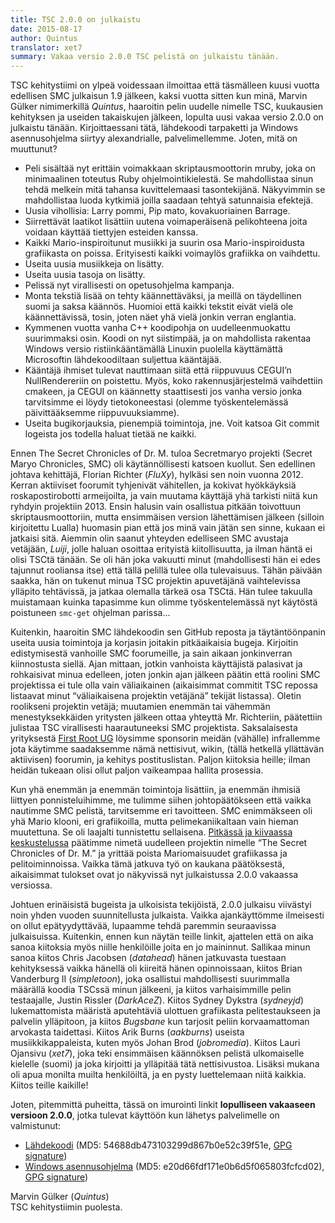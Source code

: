 ```yaml
---
title: TSC 2.0.0 on julkaistu
date: 2015-08-17
author: Quintus
translator: xet7
summary: Vakaa versio 2.0.0 TSC pelistä on julkaistu tänään.
---
```


TSC kehitystiimi on ylpeä voidessaan ilmoittaa että täsmälleen kuusi
vuotta edellisen SMC julkaisun 1.9 jälkeen, kaksi vuotta sitten kun minä, Marvin
Gülker nimimerkillä _Quintus_, haaroitin pelin uudelle nimelle TSC,
kuukausien kehityksen ja useiden takaiskujen jälkeen, lopulta uusi vakaa
versio 2.0.0 on julkaistu tänään. Kirjoittaessani tätä, lähdekoodi
tarpaketti ja Windows asennusohjelma siirtyy alexandrialle, palvelimellemme.
Joten, mitä on muuttunut?

* Peli sisältää nyt erittäin voimakkaan skriptausmoottorin mruby,
  joka on minimaalinen toteutus Ruby ohjelmointikielestä. Se mahdollistaa
  sinun tehdä melkein mitä tahansa kuvittelemaasi tasontekijänä.
  Näkyvimmin se mahdollistaa luoda kytkimiä joilla saadaan tehtyä
  satunnaisia efektejä.
* Uusia vihollisia: Larry pommi, Pip mato, kovakuoriainen Barrage.
* Siirrettävät laatikot lisättiin uutena voimaperäisenä pelikohteena
  joita voidaan käyttää tiettyjen esteiden kanssa.
* Kaikki Mario-inspiroitunut musiikki ja suurin osa Mario-inspiroidusta
  grafiikasta on poissa. Erityisesti kaikki voimaylös grafiikka on vaihdettu.
* Useita uusia musiikkeja on lisätty.
* Useita uusia tasoja on lisätty.
* Pelissä nyt virallisesti on opetusohjelma kampanja.
* Monta tekstiä lisää on tehty käännettäväksi, ja meillä on
  täydellinen suomi ja saksa käännös. Huomioi että kaikki tekstit eivät
  vielä ole käännettävissä, tosin, joten näet yhä vielä jonkin
  verran englantia.
* Kymmenen vuotta vanha C++ koodipohja on uudelleenmuokattu suurimmaksi osin.
  Koodi on nyt siistimpää, ja on mahdollista rakentaa Windows versio
  ristiinkääntämällä Linuxin puolella käyttämättä Microsoftin
  lähdekoodiltaan suljettua kääntäjää.
* Kääntäjä ihmiset tulevat nauttimaan siitä että riippuvuus CEGUI’n
  NullRendereriin on poistettu. Myös, koko rakennusjärjestelmä vaihdettiin
  cmakeen, ja CEGUI on käännetty staattisesti jos vanha versio jonka tarvitsimme
  ei löydy tietokoneestasi (olemme työskentelemässä päivittääksemme
  riippuvuuksiamme).
* Useita bugikorjauksia, pienempiä toimintoja, jne. Voit katsoa
  Git commit logeista jos todella haluat tietää ne kaikki.

Ennen The Secret Chronicles of Dr. M. tuloa Secretmaryo projekti
(Secret Maryo Chronicles, SMC) oli käytännöllisesti katsoen kuollut. Sen
edellinen johtava kehittäjä, Florian Richter (_FluXy_), hylkäsi sen noin vuonna
2012. Kerran aktiiviset foorumit tyhjenivät vähitellen, ja kokivat hyökkäyksiä
roskapostirobotti armeijoilta, ja vain muutama käyttäjä yhä tarkisti niitä kun ryhdyin
projektiin 2013. Ensin halusin vain osallistua pitkään toivottuun skriptausmoottoriin,
mutta ensimmäisen version lähettämisen jälkeen (silloin kirjoitettu Lualla) huomasin
pian että jos minä vain jätän sen sinne, kukaan ei jatkaisi sitä. Aiemmin olin saanut
yhteyden edelliseen SMC avustaja vetäjään, _Luiji_, jolle haluan osoittaa erityistä
kiitollisuutta, ja ilman häntä ei olisi TSCtä tänään. Se oli hän joka vakuutti minut
(mahdollisesti hän ei edes tajunnut rooliansa itse) että tällä pelillä tulee olla
tulevaisuus. Tähän päivään saakka, hän on tukenut minua TSC projektin apuvetäjänä
vaihtelevissa ylläpito tehtävissä, ja jatkaa olemalla tärkeä osa TSCtä. Hän
tulee takuulla muistamaan kuinka tapasimme kun olimme työskentelemässä nyt
käytöstä poistuneen `smc-get` ohjelman parissa...

Kuitenkin, haaroitin SMC lähdekoodin sen GitHub reposta ja
täytäntöönpanin useita uusia toimintoja ja korjasin joitakin pitkäaikaisia
bugeja. Kirjoitin edistymisestä vanhoille SMC foorumeille, ja sain
aikaan jonkinverran kiinnostusta siellä. Ajan mittaan, jotkin vanhoista
käyttäjistä palasivat ja rohkaisivat minua edelleen, joten jonkin ajan jälkeen
päätin että roolini SMC projektissa ei tule olla vain väliaikainen
(aikaisimmat commitit TSC repossa listaavat minut “väliaikaisena projektin
vetäjänä” tekijät listassa). Oletin roolikseni projektin vetäjä;
muutamien enemmän tai vähemmän menestyksekkäiden yritysten jälkeen ottaa yhteyttä
Mr. Richteriin, päätettiin julistaa TSC virallisesti haarautuneeksi
SMC projektista. Saksalaisesta yrityksestä [First Root UG][1] löysimme
sponsorin meidän (vähälle) infrallemme jota käytimme saadaksemme nämä
nettisivut, wikin, (tällä hetkellä yllättävän aktiivisen) foorumin, ja
kehitys postituslistan. Paljon kiitoksia heille; ilman heidän tukeaan
olisi ollut paljon vaikeampaa hallita prosessia.

Kun yhä enemmän ja enemmän toimintoja lisättiin, ja enemmän ihmisiä liittyen
ponnisteluihimme, me tulimme siihen johtopäätökseen että vaikka nautimme
SMC pelistä, tarvitsemme eri tavoitteen. SMC enimmäkseen oli yhä Mario
klooni, eri grafiikoilla, mutta pelimekaniikaltaan vain hieman muutettuna.
Se oli laajalti tunnistettu sellaisena. [Pitkässä ja kiivaassa
keskustelussa][2] päätimme nimetä uudelleen projektin nimelle “The Secret
Chronicles of Dr. M.” ja yrittää poista Mariomaisuudet grafiikassa ja
pelitoiminnoissa. Vaikka tämä jatkuva työ on kaukana päätöksestä,
aikaisimmat tulokset ovat jo näkyvissä nyt julkaistussa 2.0.0 vakaassa
versiossa.

Johtuen erinäisistä bugeista ja ulkoisista tekijöistä, 2.0.0 julkaisu
viivästyi noin yhden vuoden suunnitellusta julkaista. Vaikka
ajankäyttömme ilmeisesti on ollut epätyydyttävää, lupaamme tehdä
paremmin seuraavissa julkaisuissa. Kuitenkin, ennen kun näytän teille
linkit, ajattelen että on aika sanoa kiitoksia myös niille henkilöille
joita en jo maininnut. Sallikaa minun sanoa kiitos Chris Jacobsen
(_datahead_) hänen jatkuvasta tuestaan kehityksessä vaikka hänellä
oli kiireitä hänen opinnoissaan, kiitos Brian Vanderburg II
(_simpletoon_), joka osallistui mahdollisesti suurimmalla määrällä koodia
TSCssä minun jälkeeni, ja kiitos varhaisimmille pelin testaajalle,
Justin Rissler (_DarkAceZ_). Kiitos Sydney Dykstra (_sydneyjd_)
lukemattomista määristä aputehtäviä ulottuen grafiikasta pelitestaukseen
ja palvelin ylläpitoon, ja kiitos _Bugsbane_ kun tarjosit peliin
korvaamattoman arvokasta taidettasi. Kiitos Arik Burns (_aakburns_)
useista musiikkikappaleista, kuten myös Johan Brod (_jobromedia_).
Kiitos Lauri Ojansivu (_xet7_), joka teki ensimmäisen käännöksen pelistä
ulkomaiselle kielelle (suomi) ja joka kirjoitti ja ylläpitää tätä
nettisivustoa. Lisäksi mukana oli apua monilta muilta henkilöiltä,
ja en pysty luettelemaan niitä kaikkia. Kiitos teille kaikille!

Joten, pitemmittä puheitta, tässä on imurointi linkit **lopulliseen
vakaaseen versioon 2.0.0**, jotka tulevat käyttöön kun lähetys palvelimelle
on valmistunut:

* [Lähdekoodi][3] (MD5: 54688db473103299d867b0e52c39f51e, [GPG
  signature][4])
* [Windows asennusohjelma][5] (MD5: e20d66fdf171e0b6d5f065803fcfcd02), [GPG
  signature][6])

Marvin Gülker (_Quintus_)<br/>
TSC kehitystiimin puolesta.

[1]: http://www.first-root.com
[2]: https://github.com/Secretchronicles/TSC/issues/92
[3]: ftp://ftp.secretchronicles.de/releases/TSC-2.0.0.tar.xz
[4]: ftp://ftp.secretchronicles.de/releases/TSC-2.0.0.tar.xz.sig
[5]: ftp://ftp.secretchronicles.de/releases/TSC-2.0.0-win32.exe
[6]: ftp://ftp.secretchronicles.de/releases/TSC-2.0.0-win32.exe.sig
